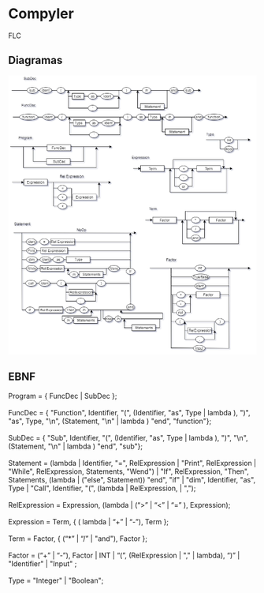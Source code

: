 # Compyler
FLC

## Diagramas 
![Diagramaaaa](diagramfin.png)

## EBNF
Program = { FuncDec | SubDec }; <br>
<br>
FuncDec = { "Function", Identifier, "(", (Identifier, "as", Type | lambda ), ")", "as", Type, "\n", (Statement, "\n" | lambda ) "end", "function"};<br>
<br>
SubDec = { "Sub", Identifier, "(", (Identifier, "as", Type | lambda ), ")", "\n", (Statement, "\n" | lambda ) "end", "sub"};<br>
<br>
Statement = (lambda | Identifier, "=", RelExpression | "Print", RelExpression | "While", RelExpression, Statements, "Wend") | "If", RelExpression, "Then", Statements, (lambda | ("else", Statement)) "end", "if" | "dim", Identifier, "as", Type | "Call", Identifier, "(", (lambda  | RelExpression,  | ",");<br>
<br>
RelExpression = Expression, (lambda | (“>” | “<” | “=” ), Expression);<br>
<br>
Expression = Term, { ( lambda | “+” | “-”), Term };<br>
<br>
Term =  Factor, { (“*” | “/” | "and"), Factor };<br>
<br>
Factor = (“+” | “-”), Factor | INT | “(”, (RelExpression  | ","  | lambda), “)” | "Identifier" | "Input" ;<br>
<br>
Type = "Integer" | "Boolean"; <br>

